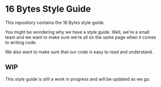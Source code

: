 # 16 Bytes Style Guide

This repository contains the 16 Bytes style guide.

You might be wondering why we have a style guide.
Well, we're a small team and we want to make sure we're all on the same page when it comes to writing code.

We also want to make sure that our code is easy to read and understand.

## WIP

This style guide is still a work in progress and will be updated as we go.
